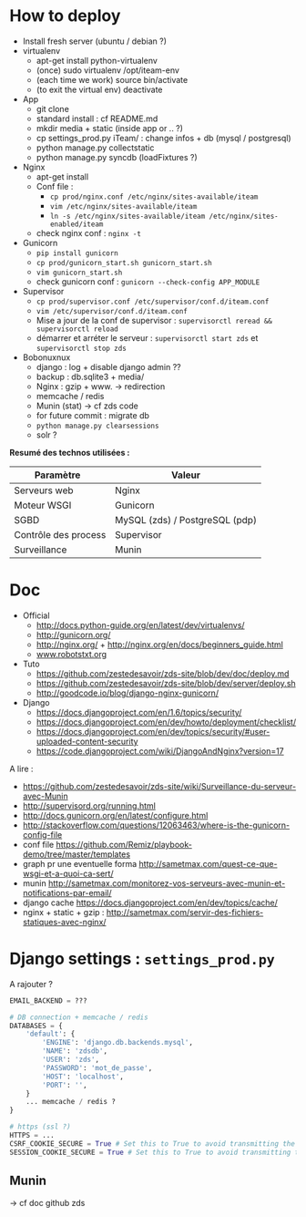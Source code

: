 # How to deploy

* Install fresh server (ubuntu / debian ?)
* virtualenv
    * apt-get install python-virtualenv
    * (once) sudo virtualenv /opt/iteam-env
    * (each time we work) source bin/activate
    * (to exit the virtual env) deactivate
* App
    * git clone
    * standard install : cf README.md
    * mkdir media + static (inside app or .. ?)
    * cp settings_prod.py iTeam/ : change infos + db (mysql / postgresql)
    * python manage.py collectstatic
    * python manage.py syncdb (loadFixtures ?)
* Nginx
    * apt-get install
    * Conf file :
        * `cp prod/nginx.conf /etc/nginx/sites-available/iteam`
        * `vim /etc/nginx/sites-available/iteam`
        * `ln -s /etc/nginx/sites-available/iteam /etc/nginx/sites-enabled/iteam`
    * check nginx conf : `nginx -t`
* Gunicorn
    * `pip install gunicorn`
    * `cp prod/gunicorn_start.sh gunicorn_start.sh`
    * `vim gunicorn_start.sh`
    * check gunicorn conf : `gunicorn --check-config APP_MODULE`
* Supervisor
    * `cp prod/supervisor.conf /etc/supervisor/conf.d/iteam.conf`
    * `vim /etc/supervisor/conf.d/iteam.conf`
    * Mise a jour de la conf de supervisor : `supervisorctl reread && supervisorctl reload`
    * démarrer et arréter le serveur : `supervisorctl start zds` et `supervisorctl stop zds`
* Bobonuxnux
    * django : log + disable django admin ??
    * backup : db.sqlite3 + media/
    * Nginx : gzip + www. -> redirection
    * memcache / redis
    * Munin (stat) -> cf zds code
    * for future commit : migrate db
    * `python manage.py clearsessions`
    * solr ?

**Resumé des technos utilisées :**

| Paramètre       | Valeur   |
|-----------------|----------|
| Serveurs web    | Nginx    |
| Moteur WSGI     | Gunicorn |
| SGBD            | MySQL (zds) / PostgreSQL (pdp) |
| Contrôle des process | Supervisor |
| Surveillance         | Munin      |


# Doc

* Official
  * http://docs.python-guide.org/en/latest/dev/virtualenvs/
  * http://gunicorn.org/
  * http://nginx.org/ + http://nginx.org/en/docs/beginners_guide.html
  * www.robotstxt.org
* Tuto
  * https://github.com/zestedesavoir/zds-site/blob/dev/doc/deploy.md
  * https://github.com/zestedesavoir/zds-site/blob/dev/server/deploy.sh
  * http://goodcode.io/blog/django-nginx-gunicorn/
* Django
  * https://docs.djangoproject.com/en/1.6/topics/security/
  * https://docs.djangoproject.com/en/dev/howto/deployment/checklist/
  * https://docs.djangoproject.com/en/dev/topics/security/#user-uploaded-content-security
  * https://code.djangoproject.com/wiki/DjangoAndNginx?version=17


A lire :

* https://github.com/zestedesavoir/zds-site/wiki/Surveillance-du-serveur-avec-Munin
* http://supervisord.org/running.html
* http://docs.gunicorn.org/en/latest/configure.html
* http://stackoverflow.com/questions/12063463/where-is-the-gunicorn-config-file
* conf file https://github.com/Remiz/playbook-demo/tree/master/templates
* graph pr une eventuelle forma http://sametmax.com/quest-ce-que-wsgi-et-a-quoi-ca-sert/
* munin http://sametmax.com/monitorez-vos-serveurs-avec-munin-et-notifications-par-email/
* django cache https://docs.djangoproject.com/en/dev/topics/cache/
* nginx + static + gzip : http://sametmax.com/servir-des-fichiers-statiques-avec-nginx/




# Django settings : `settings_prod.py`

A rajouter ?

```python
EMAIL_BACKEND = ???

# DB connection + memcache / redis
DATABASES = {
    'default': {
        'ENGINE': 'django.db.backends.mysql',
        'NAME': 'zdsdb',
        'USER': 'zds',
        'PASSWORD': 'mot_de_passe',
        'HOST': 'localhost',
        'PORT': '',
    }
    ... memcache / redis ?
}

# https (ssl ?)
HTTPS = ...
CSRF_COOKIE_SECURE = True # Set this to True to avoid transmitting the CSRF cookie over HTTP accidentally.
SESSION_COOKIE_SECURE = True # Set this to True to avoid transmitting the session cookie over HTTP accidentally.

```


## Munin
-> cf doc github zds


